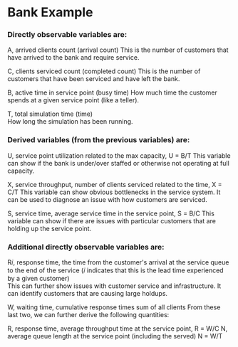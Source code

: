 # Bank Example
### Directly observable variables are:

A, arrived clients count (arrival count)
This is the number of customers that have arrived to the bank and require service. 

C, clients serviced count (completed count)
This is the number of customers that have been serviced and have left the bank.  

B, active time in service point (busy time)
How much time the customer spends at a given service point (like a teller).  

T, total simulation time (time)  
How long the simulation has been running.

### Derived variables (from the previous variables) are:

U, service point utilization related to the max capacity, U = B/T
This variable can show if the bank is under/over staffed or otherwise not operating at full capacity.  

X, service throughput, number of clients serviced related to the time, X = C/T
This variable can show obvious bottlenecks in the service system. It can be used to diagnose an issue with how customers are serviced.  

S, service time, average service time in the service point, S = B/C
This variable can show if there are issues with particular customers that are holding up the service point.  

### Additional directly observable variables are:

R𝑖, response time, the time from the customer's arrival at the service queue to the end of the service (𝑖 indicates that this is the lead time experienced by a given customer)  
This can further show issues with customer service and infrastructure. It can identify customers that are causing large holdups.  

W, waiting time, cumulative response times sum of all clients
From these last two, we can further derive the following quantities:

R, response time, average throughput time at the service point, R = W/C
N, average queue length at the service point (including the served) N = W/T